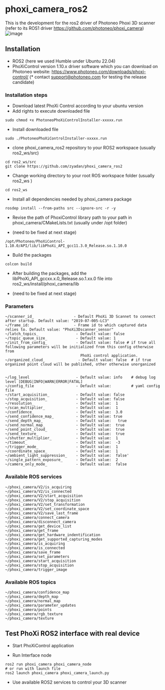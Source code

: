 # phoxi_camera_ros2
This is the development for the ros2 driver of Photoneo Phoxi 3D scanner 
(refer to its ROS1 driver https://github.com/photoneo/phoxi_camera)
![image](https://github.com/zyadan/phoxi_camera_ros2/assets/24379540/846a5034-8807-4f2e-a941-1a0cb3011e51)


## Installation

* ROS2 (here we used Humble under Ubuntu 22.04)
* PhoXiControl version 1.10.x driver software which you can download on Photoneo website: https://www.photoneo.com/downloads/phoxi-control/ (* contact support@photoneo.com for testing the release candidate)


### Installation steps

* Download latest PhoXi Control according to your ubuntu version
* Add rights to execute downloaded file

```
sudo chmod +x PhotoneoPhoXiControlInstaller-xxxxx.run
```

* Install downloaded file
```
sudo ./PhotoneoPhoXiControlInstaller-xxxxx.run
```

* clone phoxi_camera_ros2 repository to your ROS2 workspace (usually ros2_ws/src)
```
cd ros2_ws/src
git clone https://github.com/zyadan/phoxi_camera_ros2
```

* Change working directory to your root ROS workspace folder (usually ros2_ws )
```
cd ros2_ws
```
* Install all dependencies needed by phoxi_camera package
```
rosdep install --from-paths src --ignore-src -r -y
```
* Revise the path of PhoxiControl library path to your path in phoxi_camera/CMakeLists.txt (usually under /opt folder)
- (need to be fixed at next stage)
```
/opt/Photoneo/PhoXiControl-1.10.0/API/lib/libPhoXi_API_gcc11.3.0_Release.so.1.10.0
```

* Build the packages
```
colcon build
```
* After building the packages, add the libPhoXi_API_gccxx.x.0_Release.so.1.xx.0 file into  ros2_ws/install/phoxi_camera/lib
- (need to be fixed at next stage)

### Parameters
```
~/scanner_id_                  - Default PhoXi 3D Scannet to connect after startup. Default value: "2019-07-005-LC3"
~/frame_id:                    - Frame id to which captured data relies to. Default value: "PhoXi3Dscanner_sensor"
~/latch_topics_                 - Default value: false
~/topic_queue_size_             - Default value: 1
~/init_from_config_             - Default value: false # if true all following parameters will be initialized from this config otherwise from 
                                  PhoXi control application.
~/organized_cloud_               - Default value: false  # if true organized point cloud will be published, other otherwise unorganized

  
~/log_level                     - Default value: info    # debug log level [DEBUG|INFO|WARN|ERROR|FATAL]
~/config_file                   - Default value:         # yaml config file
~/start_acquisition_            - Default value: false 
~/stop_acquisition_             - Default value: false
~/resolution_                   - Default value:  1
~/scan_multiplier_              - Default value:  1
~/confidence_                   - Default value:  3.0
~/send_confidence_map_          - Default value: true
~/send_depth_map_               - Default value:   true
~/send_normal_map_              - Default value:  true
~/send_point_cloud_             - Default value:  true
~/send_texture_                 - Default value:  true
~/shutter_multiplier_           - Default value:  1
~/timeout_                      - Default value:  -3
~/trigger_mode_                 - Default value:  1
~/coordinate_space_             - Default value:  1
~/ambient_light_suppression_    - Default value:  false'
~/single_pattern_exposure_      - Default value:  2
~/camera_only_mode_             - Default value:  false
```
### Available ROS services
```
~/phoxi_camera/V2/is_acquiring
~/phoxi_camera/V2/is_connected
~/phoxi_camera/V2/start_acquisition
~/phoxi_camera/V2/stop_acquisition
~/phoxi_camera/V2/set_transformation
~/phoxi_camera/V2/set_coordinate_space
~/phoxi_camera/V2/save_last_frame
~/phoxi_camera/connect_camera
~/phoxi_camera/disconnect_camera
~/phoxi_camera/get_device_list
~/phoxi_camera/get_frame
~/phoxi_camera/get_hardware_indentification
~/phoxi_camera/get_supported_capturing_modes
~/phoxi_camera/is_acquiring
~/phoxi_camera/is_connected
~/phoxi_camera/save_frame
~/phoxi_camera/set_parameters
~/phoxi_camera/start_acquisition
~/phoxi_camera/stop_acquisition
~/phoxi_camera/trigger_image
```

### Available ROS topics
```
~/phoxi_camera/confidence_map
~/phoxi_camera/depth_map
~/phoxi_camera/normal_map
~/phoxi_camera/parameter_updates
~/phoxi_camera/points
~/phoxi_camera/rgb_texture
~/phoxi_camera/texture
```

## Test PhoXi ROS2 interface with real device

* Start PhoXiControl application

* Run Interface node
```
ros2 run phoxi_camera phoxi_camera_node
# or run with launch file
ros2 launch phoxi_camera phoxi_camera_launch.py
```
* Use available ROS2 services to control your 3D scanner






